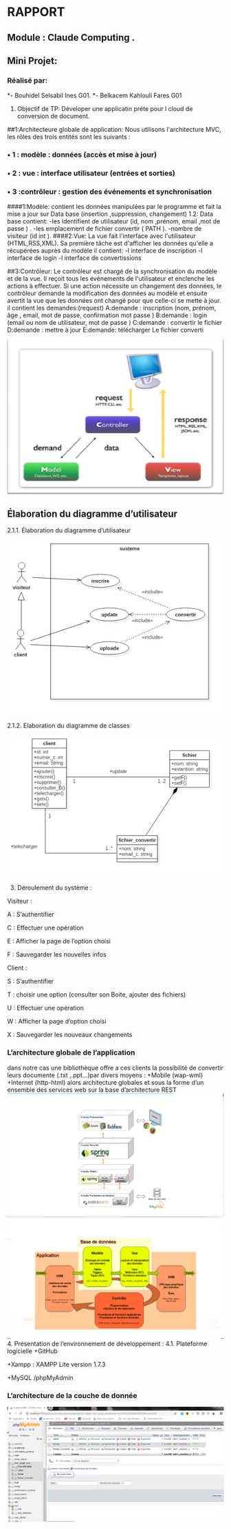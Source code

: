 # RAPPORT 
## Module : Claude Computing .	
## Mini Projet: 
### Réalisé par:
*- Bouhidel Selsabil Ines G01.
*- Belkacem Kahlouli Fares G01
1. Objectif de TP: Déveloper une applicatin préte pour l cloud de conversion de document.

##1:Architecteure globale de application:
Nous utilisons l'architecture MVC, les rôles des trois entités sont les suivants :
###   •	1 :  modèle : données (accès et mise à jour) 
###   •	2 : vue : interface utilisateur (entrées et sorties)
###   •	3 :contrôleur : gestion des événements et synchronisation

####1:Modèle:
contient les données manipulées par le programme et fait la      mise a jour sur Data base (insertion ,suppression, changement)
       1.2:  Data base contient:
            -les identifient de utilisateur (id, nom ,prénom, email ,mot de passe )  .
            -les emplacement de fichier convertir ( PATH ).
            -nombre de visiteur (id int  ).
####2:Vue:
La vue fait l'interface avec l'utilisateur (HTML,RSS,XML).
Sa première tâche est d'afficher les données qu'elle a récupérées auprès du modèle il contient:
        -l interface de inscription 
        -l interface de login 
        -l interface de convertissions 

##3:Contrôleur:
Le contrôleur est chargé de la synchronisation du modèle et de la vue.
Il reçoit tous les événements de l'utilisateur et enclenche les actions à effectuer. Si une action nécessite un changement des données, 
le contrôleur demande la modification des données au modèle et ensuite avertit la vue que les données ont changé pour que celle-ci se mette à jour.
il contient les demandes:(request)
      A:demande : inscription (nom, prénom, âge , email, mot de passe, confirmation mot passe )
      B:demande : login (email  ou nom de utilisateur, mot de passe )
      C:demande : convertir le fichier  
	  D:demande : mettre à jour 
      E:demande: télécharger Le fichier converti

![archi](archi.png)

## Élaboration du diagramme d’utilisateur 
2.1.1.  Élaboration du diagramme d’utilisateur 

![diagramme d’utilisateur](1.png)

2.1.2. Elaboration du diagramme de classes 
       
![ diagramme de classes](2.png)
 
3. Déroulement du système :

Visiteur :

A : S’authentifier

C : Effectuer une opération

E : Afficher la page de l’option choisi

F : Sauvegarder les nouvelles infos

Client :

S : S’authentifier

T : choisir une option (consulter son Boite, ajouter des fichiers)

U : Effectuer une opération

W : Afficher la page d’option choisi

X : Sauvegarder les nouveaux changements


### L’architecture globale de l’application  
dans notre cas une bibliothèque offre a ces clients la possibilité de convertir leurs documente (.txt ,.ppt…)par divers moyens :
+Mobile (wap-wml)
+Internet (http-html) 
alors architecture globales et sous la forme d’un ensemble des services web sur la base d’architecture REST 
![spring](Spring.png)
![data](data.png )
4. Présentation de l’environnement de développement :
4.1. Plateforme logicielle
+GitHub

+Xampp : XAMPP  Lite  version 1.7.3

+MySQL /phpMyAdmin 
### L’architecture de la couche de donnée

![table](table.png)





